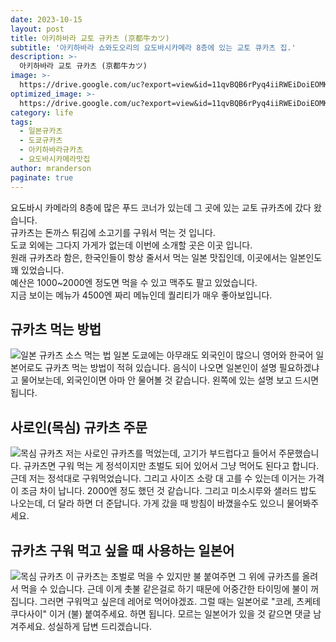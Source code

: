 ```yaml
---
date: 2023-10-15
layout: post
title: 아키하바라 교토 규카츠 (京都牛カツ)
subtitle: '아키하바라 쇼와도오리의 요도바시카메라 8층에 있는 교토 큐카츠 집.'
description: >-
  아키하바라 교토 규카츠 (京都牛カツ)
image: >-
  https://drive.google.com/uc?export=view&id=11qvBQB6rPyq4iiRWEiDoiEOMKzgiIkhZ
optimized_image: >-
  https://drive.google.com/uc?export=view&id=11qvBQB6rPyq4iiRWEiDoiEOMKzgiIkhZ
category: life
tags:
  - 일본규카츠
  - 도쿄규카츠
  - 아키하바라규카츠
  - 요도바시카메라맛집
author: mranderson
paginate: true
---
```

요도바시 카메라의 8층에 많은 푸드 코너가 있는데 그 곳에 있는 교토 규카츠에 갔다 왔습니다.  
규카츠는 돈까스 튀김에 소고기를 구워서 먹는 것 입니다.  
도쿄 외에는 그다지 가게가 없는데 이번에 소개할 곳은 이곳 입니다.  
원래 규카츠라 함은, 한국인들이 항상 줄서서 먹는 일본 맛집인데, 이곳에서는 일본인도 꽤 있었습니다.  
예산은 1000~2000엔 정도면 먹을 수 있고 맥주도 팔고 있었습니다.  
지금 보이는 메뉴가 4500엔 짜리 메뉴인데 퀄리티가 매우 좋아보입니다.  

## 규카츠 먹는 방법
<img src="https://drive.google.com/uc?export=view&id=1K8GJs_qus1YX9fgM7e7ervklcpUhZNOS" alt="일본 규카츠 소스 먹는 법">
일본 도쿄에는 아무래도 외국인이 많으니 영어와 한국어 일본어로도 규카츠 먹는 방법이 적혀 있습니다.  
음식이 나오면 일본인이 설명 필요하겠냐고 물어보는데,  
외국인이면 아마 안 물어볼 것 같습니다.  
왼쪽에 있는 설명 보고 드시면 됩니다.  

## 사로인(목심) 규카츠 주문
<img src="https://drive.google.com/uc?export=view&id=1oSU-ow4coQr_Wl329z6ivDake_xjPQ_d" alt="목심 규카츠">
저는 사로인 규카츠를 먹었는데, 고기가 부드럽다고 들어서 주문했습니다.  
규카츠면 구워 먹는 게 정석이지만 초벌도 되어 있어서 그냥 먹어도 된다고 합니다.  
근데 저는 정석대로 구워먹었습니다.  
그리고 사이즈 소랑 대 고를 수 있는데 이거는 가격이 조금 차이 납니다. 2000엔 정도 했던 것 같습니다.  
그리고 미소시루와 샐러드 밥도 나오는데, 더 달라 하면 더 준답니다.  
가게 갔을 때 방침이 바꼈을수도 있으니 물어봐주세요.  

## 규카츠 구워 먹고 싶을 때 사용하는 일본어
<img src="https://drive.google.com/uc?export=view&id=1_1tyNFdVAdlTtEDVaTzBMm5QO9To-k9f" alt="목심 규카츠">
이 규카츠는 초벌로 먹을 수 있지만 불 붙여주면 그 위에 규카츠를 올려서 먹을 수 있습니다.  
근데 이게 촛불 같은걸로 하기 때문에 어중간한 타이밍에 불이 꺼집니다.  
그러면 구워먹고 싶은데 레어로 먹어야겠죠.  
그럴 때는 일본어로 "코레, 츠케테쿠다사이" 이거 (불) 붙여주세요. 하면 됩니다.  
모르는 일본어가 있을 것 같으면 댓글 남겨주세요.  
성실하게 답변 드리겠습니다.